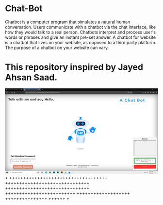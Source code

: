 # Chat-Bot
Chatbot is a computer program that simulates a natural human conversation. Users communicate with a chatbot via the chat interface, like how they would talk to a real person. Chatbots interpret and process user's words or phrases and give an instant pre-set answer. A chatbot for website is a chatbot that lives on your website, as opposed to a third party platform. The purpose of a chatbot on your website can vary. 
# This repository inspired by Jayed Ahsan Saad.

![alt text](https://github.com/AhsanParadise/Chat-Bot/blob/master/ScreenShot.png?raw=true)
+
+++++++++++++++++++++++++++++++++++
++++++++++++++++++++++++++++++
++++++++++++++++++++++++++++++
+++++++++++++++++++++++++
+++++++++++++++++++
+++++++++++++++
++++++
+
